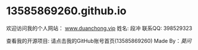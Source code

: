 # 13585869260.github.io

欢迎访问我的个人网站： www.duanchong.vip
姓名: 段冲
联系QQ: 398529323


查看我的开源项目: 请点击我的GitHub账号首页(13585869260)
Made By：<em>莫问</em>
